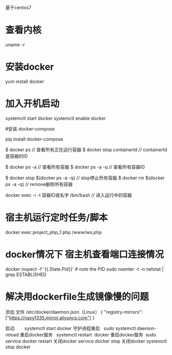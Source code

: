 基于centos7

# 查看内核
uname -r
# 安装docker
yum install docker
# 加入开机启动
systemctl start docker
systemctl enable docker

#安装 docker-compose

pip install docker-compose

$ docker ps // 查看所有正在运行容器
$ docker stop containerId // containerId 是容器的ID

$ docker ps -a // 查看所有容器
$ docker ps -a -q // 查看所有容器ID

$ docker stop $(docker ps -a -q) //  stop停止所有容器
$ docker  rm $(docker ps -a -q) //   remove删除所有容器

docker exec -i -t 容器ID或名字 /bin/bash  // 进入运行中的容器

# 宿主机运行定时任务/脚本
 docker exec  project_php_1  php /www/ws.php
# docker情况下 宿主机查看端口连接情况
docker inspect -f '{{.State.Pid}}' <containerid> # note the PID
sudo nsenter -t <pid> -n netstat | grep ESTABLISHED

# 解决用dockerfile生成镜像慢的问题

添加 文件 /etc/docker/daemon.json（Linux）
{
  "registry-mirrors": ["https://navyf335.mirror.aliyuncs.com"]
}

启动        systemctl start docker
守护进程重启   sudo systemctl daemon-reload
重启docker服务   systemctl restart  docker
重启docker服务  sudo service docker restart
关闭docker service docker stop
关闭docker systemctl stop docker

